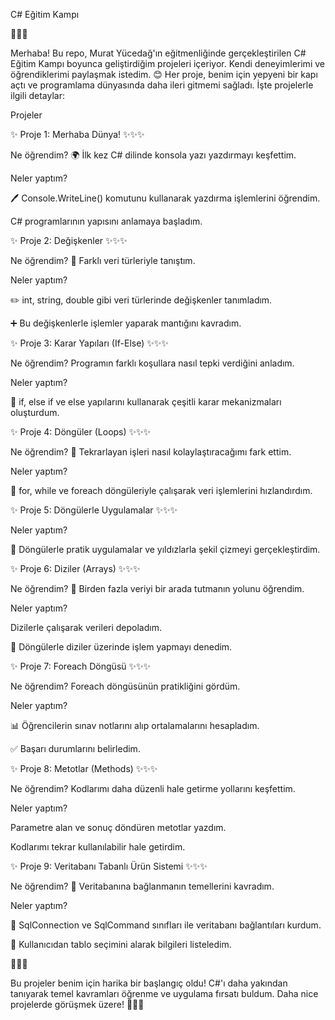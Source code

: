 C# Eğitim Kampı

🎯🎯🎯

Merhaba! Bu repo, Murat Yücedağ'ın eğitmenliğinde gerçekleştirilen C# Eğitim Kampı boyunca geliştirdiğim projeleri içeriyor. Kendi deneyimlerimi ve öğrendiklerimi paylaşmak istedim. 😊 Her proje, benim için yepyeni bir kapı açtı ve programlama dünyasında daha ileri gitmemi sağladı. İşte projelerle ilgili detaylar:

Projeler

✨ Proje 1: Merhaba Dünya! ✨✨✨

Ne öğrendim? 🌍 İlk kez C# dilinde konsola yazı yazdırmayı keşfettim.

Neler yaptım?

🖊️ Console.WriteLine() komutunu kullanarak yazdırma işlemlerini öğrendim.

 C# programlarının yapısını anlamaya başladım.

✨ Proje 2: Değişkenler ✨✨✨

Ne öğrendim? 🔢 Farklı veri türleriyle tanıştım.

Neler yaptım?

✏️ int, string, double gibi veri türlerinde değişkenler tanımladım.

➕ Bu değişkenlerle işlemler yaparak mantığını kavradım.

✨ Proje 3: Karar Yapıları (If-Else) ✨✨✨

Ne öğrendim? Programın farklı koşullara nasıl tepki verdiğini anladım.

Neler yaptım?

🔀 if, else if ve else yapılarını kullanarak çeşitli karar mekanizmaları oluşturdum.

✨ Proje 4: Döngüler (Loops) ✨✨✨

Ne öğrendim? 🔄 Tekrarlayan işleri nasıl kolaylaştıracağımı fark ettim.

Neler yaptım?

🔁 for, while ve foreach döngüleriyle çalışarak veri işlemlerini hızlandırdım.

✨ Proje 5: Döngülerle Uygulamalar ✨✨✨

Neler yaptım?

🔁 Döngülerle pratik uygulamalar ve yıldızlarla şekil çizmeyi gerçekleştirdim.

✨ Proje 6: Diziler (Arrays) ✨✨✨

Ne öğrendim? 🧩 Birden fazla veriyi bir arada tutmanın yolunu öğrendim.

Neler yaptım?

Dizilerle çalışarak verileri depoladım.

🔄 Döngülerle diziler üzerinde işlem yapmayı denedim.

✨ Proje 7: Foreach Döngüsü ✨✨✨

Ne öğrendim? Foreach döngüsünün pratikliğini gördüm.

Neler yaptım?

📊 Öğrencilerin sınav notlarını alıp ortalamalarını hesapladım.

✅ Başarı durumlarını belirledim.

✨ Proje 8: Metotlar (Methods) ✨✨✨

Ne öğrendim? Kodlarımı daha düzenli hale getirme yollarını keşfettim.

Neler yaptım?

Parametre alan ve sonuç döndüren metotlar yazdım.

Kodlarımı tekrar kullanılabilir hale getirdim.

✨ Proje 9: Veritabanı Tabanlı Ürün Sistemi ✨✨✨

Ne öğrendim? 💾 Veritabanına bağlanmanın temellerini kavradım.

Neler yaptım?

🔗 SqlConnection ve SqlCommand sınıfları ile veritabanı bağlantıları kurdum.

📜 Kullanıcıdan tablo seçimini alarak bilgileri listeledim.

📌📌📌

Bu projeler benim için harika bir başlangıç oldu! C#'ı daha yakından tanıyarak temel kavramları öğrenme ve uygulama fırsatı buldum. Daha nice projelerde görüşmek üzere! 🌟🌟🌟

